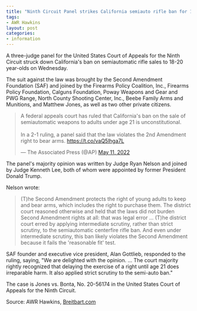 ```yaml
---
title: "Ninth Circuit Panel strikes California semiauto rifle ban for 18-20 year-olds"
tags:
- AWR Hawkins
layout: post
categories:
- information
---
```


A three-judge panel for the United States Court of Appeals for the Ninth Circuit struck down California's ban on semiautomatic rifle sales to 18-20 year-olds on Wednesday.

The suit against the law was brought by the Second Amendment Foundation (SAF) and joined by the Firearms Policy Coalition, Inc., Firearms Policy Foundation, Calguns Foundation, Poway Weapons and Gear and PWG Range, North County Shooting Center, Inc., Beebe Family Arms and Munitions, and Matthew Jones, as well as two other private citizens.

<blockquote class="twitter-tweet"><p lang="en" dir="ltr">A federal appeals court has ruled that California&#39;s ban on the sale of semiautomatic weapons to adults under age 21 is unconstitutional. <br><br>In a 2-1 ruling, a panel said that the law violates the 2nd Amendment right to bear arms. <a href="https://t.co/vaQ5lhga7L">https://t.co/vaQ5lhga7L</a></p>&mdash; The Associated Press (@AP) <a href="https://twitter.com/AP/status/1524499295260577792?ref_src=twsrc%5Etfw">May 11, 2022</a></blockquote> <script async src="https://platform.twitter.com/widgets.js" charset="utf-8"></script>

The panel's majority opinion was written by Judge Ryan Nelson and joined by Judge Kenneth Lee, both of whom were appointed by former President Donald Trump.

Nelson wrote:

> (T)he Second Amendment protects the right of young adults to keep and bear arms, which includes the right to purchase them. The district court reasoned otherwise and held that the laws did not burden Second Amendment rights at all: that was legal error ... (T)he district court erred by applying intermediate scrutiny, rather than strict scrutiny, to the semiautomatic centerfire rifle ban. And even under intermediate scrutiny, this ban likely violates the Second Amendment because it fails the 'reasonable fit' test.

SAF founder and executive vice president, Alan Gottlieb, responded to the ruling, saying, "We are delighted with the opinion. ... The court majority rightly recognized that delaying the exercise of a right until age 21 does irreparable harm. It also applied strict scrutiny to the semi-auto ban."

The case is Jones vs. Bonta, No. 20-56174 in the United States Court of Appeals for the Ninth Circuit.

Source: AWR Hawkins, [Breitbart.com](https://www.breitbart.com/politics/2022/05/11/9th-circuit-panel-strikes-ca-semiauto-rifle-ban-18-20-year-olds/)
